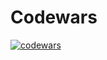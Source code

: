 # Codewars

[![codewars](https://www.codewars.com/users/Genius-gambit/badges/large)](https://www.codewars.com/users/Genius-gambit)
